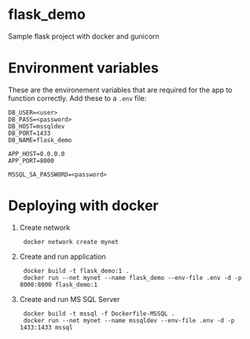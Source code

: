 # flask_demo
Sample flask project with docker and gunicorn

# Environment variables
These are the environement variables that are required for the app to function correctly. Add these to a `.env` file:

    DB_USER=<user>
    DB_PASS=<password>
    DB_HOST=mssqldev
    DB_PORT=1433
    DB_NAME=flask_demo

    APP_HOST=0.0.0.0
    APP_PORT=8000

    MSSQL_SA_PASSWORD=<password>

# Deploying with docker

1. Create network

        docker network create mynet

2. Create and run application

        docker build -t flask_demo:1 .
        docker run --net mynet --name flask_demo --env-file .env -d -p 8000:8000 flask_demo:1

3. Create and run MS SQL Server

        docker build -t mssql -f Dockerfile-MSSQL .
        docker run --net mynet --name mssqldev --env-file .env -d -p 1433:1433 mssql
